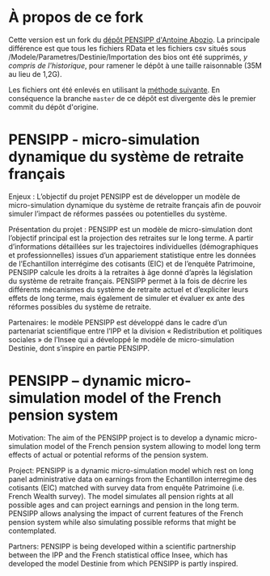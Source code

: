À propos de ce fork
===================

Cette version est un fork du [dépôt PENSIPP d'Antoine
Abozio](https://github.com/abozio/PENSIPP). La principale différence
est que tous les fichiers RData et les fichiers csv situés sous
/Modele/Parametres/Destinie/Importation des bios ont été supprimés,
*y compris de l'historique*,
pour ramener le dépôt à une taille raisonnable (35M au lieu de 1,2G). 

Les fichiers ont été enlevés en utilisant la 
[méthode suivante](https://chataignon.com/git_rm.html). En conséquence
la branche ``master`` de ce dépôt est divergente dès le premier commit
du dépôt d'origine.

PENSIPP - micro-simulation dynamique du système de retraite français
=======

Enjeux : L’objectif du projet PENSIPP est de développer un modèle
de micro-simulation dynamique du système de retraite français afin
de pouvoir simuler l’impact de réformes passées ou potentielles
du système.

Présentation du projet : PENSIPP est un modèle de micro-simulation
dont l’objectif principal est la projection des retraites sur le long
terme. A partir d’informations détaillées sur les trajectoires
individuelles (démographiques et professionnelles) issues d’un
appariement statistique entre les données de l’Echantillon interrégime
des cotisants (EIC) et de l’enquête Patrimoine, PENSIPP calcule
les droits à la retraites à âge donné d’après la législation du
système de retraite français. PENSIPP permet à la fois de décrire les
différents mécanismes du système de retraite actuel et d’expliciter
leurs effets de long terme, mais également de simuler et évaluer ex
ante des réformes possibles du système de retraite.

Partenaires: le modèle PENSIPP est développé dans le cadre d’un
partenariat scientifique entre l’IPP et la division « Redistribution
et politiques sociales » de l’Insee qui a développé le modèle de
micro-simulation Destinie, dont s’inspire en partie PENSIPP.

PENSIPP – dynamic micro-simulation model of the French pension system
=======

Motivation: The aim of the PENSIPP project is to develop a dynamic
micro-simulation model of the French pension system allowing to model
long term effects of actual or potential reforms of the pension system.

Project: PENSIPP is a dynamic micro-simulation model which rest on long
panel administrative data on earnings from the Echantillon interregime
des cotisants (EIC) matched with survey data from enquête Patrimoine
(i.e. French Wealth survey). The model simulates all pension rights
at all possible ages and can project earnings and pension in the long
term. PENSIPP allows analysing the impact of current features of the
French pension system while also simulating possible reforms that might
be contemplated.

Partners: PENSIPP is being developed within a scientific partnership
between the IPP and the French statistical office Insee, which has
developed the model Destinie from which PENSIPP is partly inspired.
